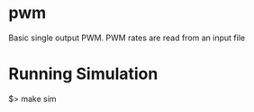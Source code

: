# pwm
Basic single output PWM. PWM rates are read from an input file

# Running Simulation
$> make sim

